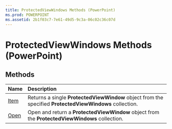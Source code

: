 ```yaml
---
title: ProtectedViewWindows Methods (PowerPoint)
ms.prod: POWERPOINT
ms.assetid: 2b1f03c7-7e61-49d5-9c3a-06c02c36c07d
---
```



# ProtectedViewWindows Methods (PowerPoint)

## Methods



|**Name**|**Description**|
|:-----|:-----|
|[Item](protectedviewwindows-item-method-powerpoint.md)|Returns a single  **ProtectedViewWindow** object from the specified **ProtectedViewWindows** collection.|
|[Open](protectedviewwindows-open-method-powerpoint.md)|Open and return a  **ProtectedViewWindow** object from the **ProtectedViewWindows** collection.|

